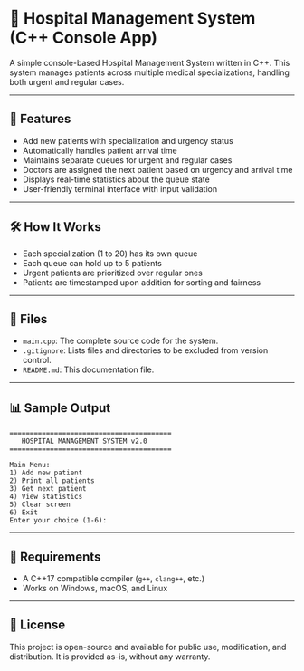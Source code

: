 # 🏥 Hospital Management System (C++ Console App)

A simple console-based Hospital Management System written in C++. This system manages patients across multiple medical specializations, handling both urgent and regular cases.

---

## 🚀 Features

- Add new patients with specialization and urgency status
- Automatically handles patient arrival time
- Maintains separate queues for urgent and regular cases
- Doctors are assigned the next patient based on urgency and arrival time
- Displays real-time statistics about the queue state
- User-friendly terminal interface with input validation

---

## 🛠️ How It Works

- Each specialization (1 to 20) has its own queue
- Each queue can hold up to 5 patients
- Urgent patients are prioritized over regular ones
- Patients are timestamped upon addition for sorting and fairness

---

## 📂 Files

- `main.cpp`: The complete source code for the system.
- `.gitignore`: Lists files and directories to be excluded from version control.
- `README.md`: This documentation file.

---

## 📊 Sample Output

```
========================================
   HOSPITAL MANAGEMENT SYSTEM v2.0
========================================

Main Menu:
1) Add new patient
2) Print all patients
3) Get next patient
4) View statistics
5) Clear screen
6) Exit
Enter your choice (1-6):
```

---

## 📌 Requirements

- A C++17 compatible compiler (`g++`, `clang++`, etc.)
- Works on Windows, macOS, and Linux

---

## 📄 License

This project is open-source and available for public use, modification, and distribution. It is provided as-is, without any warranty.
